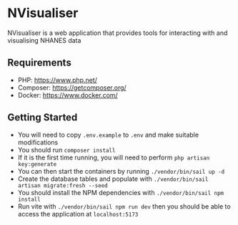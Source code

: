# NVisualiser

NVisualiser is a web application that provides tools for interacting with and visualising NHANES data

## Requirements

- PHP: https://www.php.net/
- Composer: https://getcomposer.org/
- Docker: https://www.docker.com/

## Getting Started

- You will need to copy `.env.example` to `.env` and make suitable modifications
- You should run `composer install`
- If it is the first time running, you will need to perform `php artisan key:generate`
- You can then start the containers by running `./vendor/bin/sail up -d`
- Create the database tables and populate with `./vendor/bin/sail artisan migrate:fresh --seed`
- You should install the NPM dependencies with `./vendor/bin/sail npm install`
- Run vite with `./vendor/bin/sail npm run dev` then you should be able to access the application at `localhost:5173`
